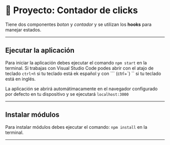 # :book: Proyecto: Contador de clicks

Tiene dos componentes _boton_ y _contador_ y se utilizan los **hooks** para manejar estados.

---

## Ejecutar la aplicación

Para iniciar la aplicación debes ejecutar el comando `npm start` en la terminal. Si trabajas con Visual Studio Code podes abrir con el atajo de teclado `ctrl+ñ` si tu teclado está ek español y con ``` (ctrl+`) `` si tu teclado está en inglés.

La aplicación se abrirá automátimacamente en el navegador configurado por defecto en tu dispositivo y se ejecutará `localhost:3000`

---

## Instalar módulos

Para instalar módulos debes ejecutar el comando: `npm install` en la terminal.

---
